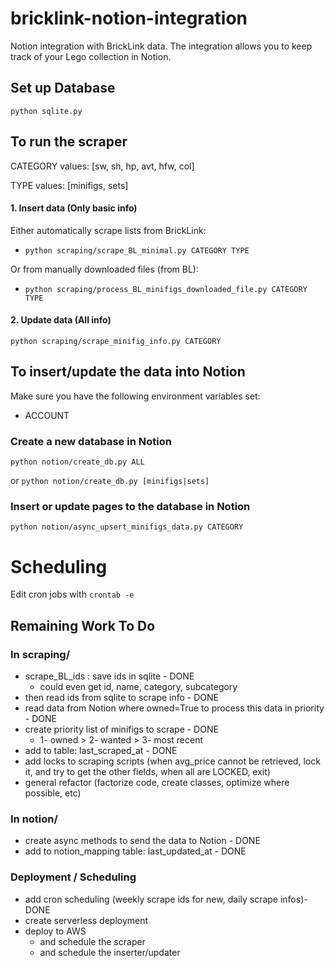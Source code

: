 # bricklink-notion-integration

Notion integration with BrickLink data.
The integration allows you to keep track of your Lego collection in Notion.

## Set up Database

`python sqlite.py`

## To run the scraper

CATEGORY values: [sw, sh, hp, avt, hfw, col]

TYPE values: [minifigs, sets]

#### 1. Insert data (Only basic info)

Either automatically scrape lists from BrickLink:

- `python scraping/scrape_BL_minimal.py CATEGORY TYPE`

Or from manually downloaded files (from BL):

- `python scraping/process_BL_minifigs_downloaded_file.py CATEGORY TYPE`

#### 2. Update data (All info)

`python scraping/scrape_minifig_info.py CATEGORY`

## To insert/update the data into Notion

Make sure you have the following environment variables set:

- ACCOUNT

### Create a new database in Notion

`python notion/create_db.py ALL`

or `python notion/create_db.py [minifigs|sets]`

### Insert or update pages to the database in Notion

`python notion/async_upsert_minifigs_data.py CATEGORY`

# Scheduling

Edit cron jobs with `crontab -e`

## Remaining Work To Do

### In scraping/

- scrape_BL_ids : save ids in sqlite - DONE
    - could even get id, name, category, subcategory
- then read ids from sqlite to scrape info - DONE
- read data from Notion where owned=True to process this data in priority - DONE
- create priority list of minifigs to scrape - DONE
    - 1- owned > 2- wanted > 3- most recent
- add to table:  last_scraped_at - DONE
- add locks to scraping scripts (when avg_price cannot be retrieved, lock it, and try to get the other fields, when all
  are LOCKED, exit)
- general refactor (factorize code, create classes, optimize where possible, etc)

### In notion/

- create async methods to send the data to Notion - DONE
- add to notion_mapping table: last_updated_at - DONE

### Deployment / Scheduling

- add cron scheduling (weekly scrape ids for new, daily scrape infos)- DONE
- create serverless deployment
- deploy to AWS
    - and schedule the scraper
    - and schedule the inserter/updater